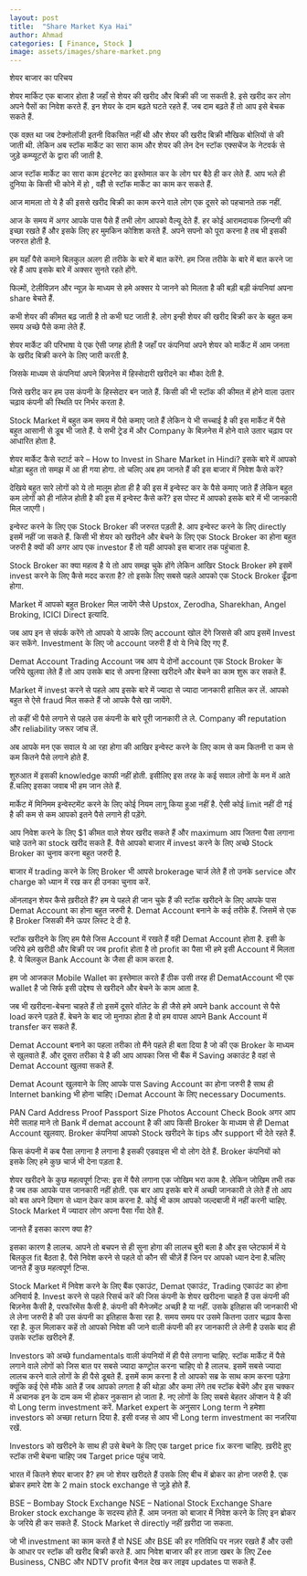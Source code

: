 ```yaml
---
layout: post
title:  "Share Market Kya Hai"
author: Ahmad
categories: [ Finance, Stock ]
image: assets/images/share-market.png
---
```


शेयर बाजार का परिचय

शेयर मार्किट एक बाजार होता है जहाँ से शेयर की खरीद और बिक्री की जा सकती है. इसे खरीद कर लोग अपने पैसों का निवेश करते हैं. इन शेयर के दाम बढ़ते घटते रहते हैं. जब दाम बढ़ते हैं तो आप इसे बेचक सकते हैं.

एक वक़्त था जब टेक्नोलॉजी इतनी विकसित नहीं थी और शेयर की खरीद बिक्री मौखिक बोलियों से की जाती थी. लेकिन अब स्टॉक मार्केट का सारा काम और शेयर की लेन देन स्टॉक एक्सचेंज के नेटवर्क से जुड़े कम्प्यूटरों के द्वारा की जाती है.

आज स्टॉक मार्केट का सारा काम इंटरनेट का इस्तेमाल कर के लोग घर बैठे ही कर लेते हैं. आप भले ही दुनिया के किसी भी कोने में हो , वहीँ से स्टॉक मार्केट का काम कर सकते हैं.

आज मामला तो ये है की इससे खरीद बिक्री का काम करने वाले लोग एक दूसरे को पहचानते तक नहीं.

आज के समय में अगर आपके पास पैसे हैं तभी लोग आपको वैल्यू देते हैं. हर कोई आरामदायक ज़िन्दगी की इच्छा रखते हैं और इसके लिए हर मुमकिन कोशिश करते हैं. अपने सपनो को पूरा करना है तब भी इसकी जरुरत होती है.

हम यहाँ पैसे कमाने बिलकुल अलग ही तरीके के बारे में बात करेंगे. हम जिस तरीके के बारे में बात करने जा रहे हैं आप इसके बारे में अक्सर सुनते रहते होंगे.

फिल्मों, टेलीविज़न और न्यूज़ के माध्यम से हमे अक्सर ये जानने को मिलता है की बड़ी बड़ी कंपनियां अपना share बेचते हैं.

कभी शेयर की कीमत बढ़ जाती है तो कभी घट जाती है. लोग इन्ही शेयर की खरीद बिक्री कर के बहुत कम समय अच्छे पैसे कमा लेते हैं.

शेयर मार्केट की परिभाषा
ये एक ऐसी जगह होती है जहाँ पर कंपनियां अपने शेयर को मार्केट में आम जनता के खरीद बिक्री करने के लिए जारी करती है.

जिसके माध्यम से कंपनियां अपने बिज़नेस में हिस्सेदारी खरीदने का मौका देती है.

जिसे खरीद कर हम उस कंपनी के हिस्सेदार बन जाते हैं. किसी की भी स्टॉक की कीमत में होने वाला उतार चढ़ाव कंपनी की स्थिति पर निर्भर करता है.

Stock Market में बहुत कम समय में पैसे कमाए जाते हैं लेकिन ये भी सच्चाई है की इस मार्केट में पैसे बहुत आसानी से डूब भी जाते हैं. ये सभी ट्रेड में और Company के बिज़नेस में होने वाले उतार चढ़ाव पर आधारित होता है.

शेयर मार्केट कैसे स्टार्ट करे – How to Invest in Share Market in Hindi?
इसके बारे में आपको थोड़ा बहुत तो समझ में आ ही गया होगा. तो चलिए अब हम जानते हैं की इस बाजार में निवेश कैसे करें?

देखिये बहुत सारे लोगों को ये तो मालूम होता ही है की इस में इन्वेस्ट कर के पैसे कमाए जाते हैं लेकिन बहुत कम लोगों को ही नॉलेज होती है की इस में इन्वेस्ट कैसे करें? इस पोस्ट में आपको इसके बारे में भी जानकारी मिल जाएगी।

इन्वेस्ट करने के लिए एक Stock Broker की जरुरत पड़ती है. आप इन्वेस्ट करने के लिए directly इसमें नहीं जा सकते हैं. किसी भी शेयर को खरीदने और बेचने के लिए एक Stock Broker का होना बहुत जरुरी है क्यों की अगर आप एक investor हैं तो यही आपको इस बाजार तक  पहुंचाता है.

Stock Broker का क्या महत्व है ये तो आप समझ चुके होंगे लेकिन आखिर Stock Broker हमे इसमें invest करने के लिए कैसे मदद करता है? तो इसके लिए सबसे पहले आपको एक Stock Broker ढूँढना होगा.

Market में आपको बहुत Broker मिल जायेंगे जैसे Upstox, Zerodha, Sharekhan, Angel Broking, ICICI Direct इत्यादि.

जब आप इन से संपर्क करेंगे तो आपको ये आपके लिए account खोल देंगे जिससे की आप इसमें Invest कर सकेंगे. Investment के लिए जो account जरुरी हैं वो ये निचे दिए गए हैं.

Demat Account
Trading Account
जब आप ये दोनों account एक Stock Broker के जरिये खुलवा लेते हैं तो आप उसके बाद से अपना हिस्सा खरीदने और बेचने का काम शुरू कर सकते हैं.

Market में invest करने से पहले आप इसके बारे में ज्यादा से ज्यादा जानकारी हासिल कर लें. आपको बहुत से ऐसे fraud मिल सकते हैं जो आपके पैसे खा जायेंगे.

तो कहीं भी पैसे लगाने से पहले उस कंपनी के बारे पूरी जानकारी ले ले. Company की reputation और reliability जरूर जांच लें.

अब आपके मन एक सवाल ये आ रहा होगा की आखिर इन्वेस्ट करने के लिए काम से कम कितनी रा कम से कम कितने पैसे लगाने होते हैं.

शुरुआत में इसकी knowledge काफी नहीं होती. इसीलिए इस तरह के कई सवाल लोगों के मन में आते हैं.चलिए इसका जवाब भी हम जान लेते हैं.

मार्केट में मिनिमम इन्वेस्टमेंट करने के लिए कोई नियम लागू किया हुआ नहीं है. ऐसी कोई limit नहीं दी गई है की कम से कम आपको इतने पैसे लगाने ही पड़ेंगे.

आप निवेश करने के लिए $1 कीमत वाले शेयर खरीद सकते हैं और maximum आप जितना पैसा लगाना चाहे उतने का stock खरीद सकते हैं. वैसे आपको बाजार में invest करने के लिए अच्छे Stock Broker का चुनाव करना बहुत जरुरी है.

बाजार में trading करने के लिए Broker भी आपसे brokerage चार्ज लेते हैं तो उनके service और charge को ध्यान में रख कर ही उनका चुनाव करें.

ऑनलाइन शेयर कैसे ख़रीदते हैं?
हम ये पहले ही जान चुके हैं की स्टॉक खरीदने के लिए आपके पास Demat Account का होना बहुत जरुरी है. Demat Account बनाने के कई तरीके हैं. जिसमें से एक है Broker जिसकी मैंने ऊपर लिस्ट दे दी है.

स्टॉक खरीदने के लिए हम पैसे जिस Account में रखते हैं वही Demat Account होता है. इसी के जरिये हमे खरीदी और बिक्री पर जब profit  होता है तो profit का पैसा भी हमे इसी Account में मिलता है. ये बिलकुल Bank Account  के जैसा ही काम करता है.

हम जो आजकल Mobile Wallet का इस्तेमाल करते हैं ठीक उसी तरह ही DematAccount भी एक wallet है जो सिर्फ इसी उद्देश्य से खरीदने और बेचने के काम आता है.

जब भी खरीदना-बेचना चाहते हैं तो  इसमें दूसरे वॉलेट के ही जैसे हमे अपने bank account से पैसे load करने पड़ते हैं.  बेचने के बाद जो मुनाफा होता है वो हम वापस आपने Bank Account में transfer कर सकते हैं.

Demat Account बनाने का पहला तरीका तो मैंने पहले ही बता दिया है जो की एक Broker के माध्यम से खुलवाते हैं. और दूसरा तरीका ये है की आप आपका जिस भी बैंक में Saving अकाउंट है वहां से Demat Account खुलवा सकते हैं.

Demat Acount खुलवाने के लिए आपके पास Saving Account का होना जरुरी है साथ ही Internet banking भी होना चाहिए।Demat Account के लिए necessary Documents.

PAN Card
Address Proof
Passport Size Photos
Account Check Book
अगर आप मेरी सलाह माने तो Bank में demat account है की आप किसी Broker के माध्यम से ही Demat Account खुलवाए. Broker कंपनियां आपको Stock खरीदने के tips और support भी देते रहते हैं.

किस कंपनी में कब पैसा लगाना है  लगाना है इसकी एडवाइस भी वो लोग देते हैं. Broker कंपनियों को इसके लिए हमे कुछ चार्ज भी देना पड़ता है.

शेयर खरीदने के कुछ महत्वपूर्ण टिप्स:
इस में पैसे लगाना एक जोखिम भरा काम है. लेकिन जोखिम तभी तक है जब तक आपके पास जानकारी नहीं होती. एक बार आप इसके बारे में अच्छी जानकारी ले लेते हैं तो आप को बस अपने दिमाग से ध्यान देकर काम करना है. कोई भी काम आपको जल्दबाजी में नहीं करनी चाहिए. Stock Market में ज्यादार लोग अपना पैसा गँवा देते हैं.

जानते हैं इसका कारण क्या है? 

इसका कारण है लालच. आपने तो बचपन से ही सुना होगा की लालच बुरी बला है और इस प्लेटफार्म में ये बिलकुल fit बैठता है. पैसे निवेश करने से पहले वो कौन सी चीज़ें हैं जिन पर आपको ध्यान देना है.चलिए जानते हैं कुछ महत्वपूर्ण टिप्स.

Stock Market में निवेश करने के लिए बैंक एकाउंट, Demat एकाउंट, Trading एकाउंट का होना अनिवार्य है.
Invest करने से पहले रिसर्च करें की जिस कंपनी के शेयर खरीदना चाहते हैं उस कंपनी की बिज़नेस कैसी है, परफॉरमेंस कैसी है. कंपनी की मैनेजमेंट अच्छी है या नहीं. उसके इतिहास की जानकारी भी ले लेना जरुरी है की उस कंपनी का इतिहास कैसा रहा है. समय समय पर उसमे कितना उतार चढ़ाव कैसा रहा है. कुल मिलाकर कहें तो आपको निवेश की जाने वाली कंपनी की हर जानकारी ले लेनी है उसके बाद ही उसके स्टॉक खरीदने हैं.

Investors को अच्छे fundamentals वाली कंपनियों में ही पैसे लगाना चाहिए.
स्टॉक मार्केट में पैसे लगाने वाले लोगों को जिस बात पर सबसे ज्यादा कण्ट्रोल करना चाहिए वो है लालच. इसमें सबसे ज्यादा लालच करने वाले लोगों के ही पैसे डूबते हैं. इसमें काम करना है तो आपको सब्र के साथ काम करना पड़ेगा क्यूंकि कई ऐसे मौके आते हैं जब आपको लगता है की थोड़ा और कमा लेंगे तब स्टॉक बेचेंगे और इस चक्कर में अचानक इन के दाम कम भी होकर नुकसान हो जाता है.
नए लोगों के लिए सबसे बेहतर ऑप्शन ये है की वो Long term investment करें. Market expert के अनुसार Long term ने हमेशा investors को अच्छा return दिया है. इसी वजह से आप भी Long term investment का नजरिया रखें.

Investors को खरीदने के साथ ही उसे बेचने के लिए एक target price fix करना चाहिए. ख़रीदे हुए स्टॉक तभी बेचना चाहिए जब Target price पहुंच जाये.

भारत में कितने शेयर बाजार है?
हम जो शेयर खरीदते हैं उसके लिए बीच में ब्रोकर का होना जरुरी है. एक ब्रोकर हमारे देश के 2 main stock exchange से जुड़े होते हैं.

BSE – Bombay Stock Exchange
NSE – National Stock Exchange
Share Broker stock exchange के सदस्य होते हैं. आम जनता को बाजार में निवेश करने के लिए इन ब्रोकर के जरिये ही कर सकते हैं. Stock Market से  directly नहीं ख़रीदा जा सकता.

जो भी investment का काम करते हैं वो NSE और BSE की हर गतिविधि पर नज़र रखते हैं और उसी के आधार पर स्टॉक की खरीद बिक्री करते हैं. आप निवेश बाजार की हर ताज़ा खबर के लिए Zee Business, CNBC और NDTV profit चैनल देख कर लाइव updates पा सकते हैं.


